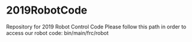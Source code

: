 # 2019RobotCode
Repository for 2019 Robot Control Code
Please follow this path in order to access our robot code:
bin/main/frc/robot
